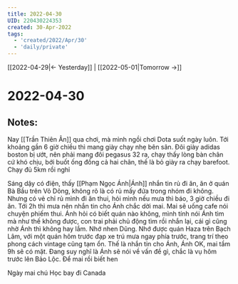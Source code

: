 ```yaml
---
title: 2022-04-30
UID: 220430224353
created: 30-Apr-2022
tags:
  - 'created/2022/Apr/30'
  - 'daily/private'
---
```

[[2022-04-29|<- Yesterday]] | [[2022-05-01|Tomorrow ->]]
# 2022-04-30

## Notes:
Nay [[Trần Thiên Ân]] qua chơi, mà mình ngồi chơi Dota suốt ngày luôn. Tới khoảng gần 6 giờ chiều thì mang giày chạy nhẹ bên sân. Đôi giày adidas boston bị ướt, nên phải mang đôi pegasus 32 ra, chạy thấy lòng bàn chân cứ khó chịu, bới buốt ống đồng cả hai chân, thế là bỏ giày ra chạy barefoot. Chạy đủ 5km rồi nghỉ

Sáng dậy có điện, thấy [[Phạm Ngọc Ánh|Ánh]] nhắn tin rủ đi ăn, ăn ở quán Bà Bầu trên Võ Dõng, không rõ là có rủ mấy đứa trong nhóm đi không. Nhưng có vẻ chỉ rủ mình đi ăn thui, hỏi mình nếu mưa thì báo, 3 giờ chiều đi ăn. Tới 2h thì mưa nên nhắn tin cho Ánh chắc dời mai. Mai sẽ uống cafe nói chuyện phiếm thui. Ánh hỏi có biết quán nào không, mình tính nói Ánh tìm mà như thế không được, con trai phải chủ động tìm rồi nhắn lại, cái gì cũng nhờ Ánh thì không hay lắm. Nhớ nhen Dũng. Nhớ được quán Haza trên Bạch Lâm, với một quán hôm trước đạp xe trú mưa ngay phía trước, trang trí theo phong cách vintage cũng tạm ổn. Thế là nhắn tin cho Ánh, Ánh OK, mai tầm 9h sẽ có mặt. Đang suy nghĩ là Ánh sẽ nói về vấn đề gì, chắc là vụ hôm trước lên Bảo Lộc. Để mai rồi biết hen

Ngày mai chú Học bay đi Canada


